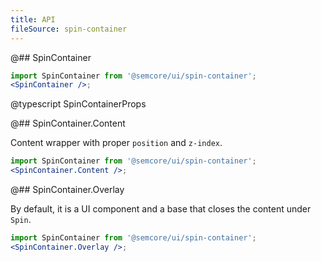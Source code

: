 ```yaml
---
title: API
fileSource: spin-container
---
```


@## SpinContainer

```jsx
import SpinContainer from '@semcore/ui/spin-container';
<SpinContainer />;
```

@typescript SpinContainerProps

@## SpinContainer.Content

Content wrapper with proper `position` and `z-index`.

```jsx
import SpinContainer from '@semcore/ui/spin-container';
<SpinContainer.Content />;
```

@## SpinContainer.Overlay

By default, it is a UI component and a base that closes the content under `Spin`.

```jsx
import SpinContainer from '@semcore/ui/spin-container';
<SpinContainer.Overlay />;
```
